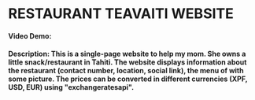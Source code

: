 # RESTAURANT TEAVAITI WEBSITE
#### Video Demo:  <URL HERE>
#### Description: This is a single-page website to help my mom. She owns a little snack/restaurant in Tahiti. The website displays information about the restaurant (contact number, location, social link), the menu of with some picture. The prices can be converted in different currencies (XPF, USD, EUR) using "exchangeratesapi".